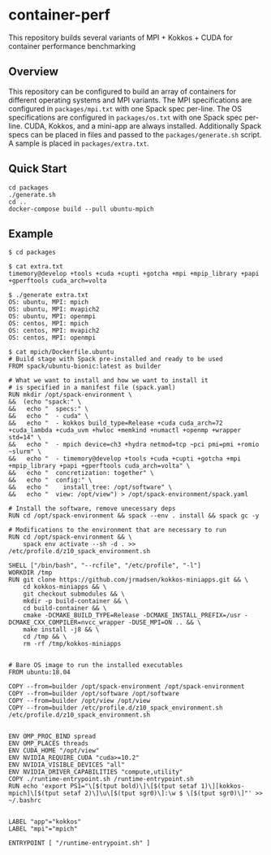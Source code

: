 # container-perf

This repository builds several variants of MPI + Kokkos + CUDA for container performance benchmarking

## Overview

This repository can be configured to build an array of containers for different operating systems and MPI variants.
The MPI specifications are configured in `packages/mpi.txt` with one Spack spec per-line.
The OS specifications are configured in `packages/os.txt` with one Spack spec per-line.
CUDA, Kokkos, and a mini-app are always installed. Additionally Spack specs can be placed in files and
passed to the `packages/generate.sh` script. A sample is placed in `packages/extra.txt`.

## Quick Start

```console
cd packages
./generate.sh
cd ..
docker-compose build --pull ubuntu-mpich
```

## Example

```console
$ cd packages

$ cat extra.txt
timemory@develop +tools +cuda +cupti +gotcha +mpi +mpip_library +papi +gperftools cuda_arch=volta

$ ./generate extra.txt
OS: ubuntu, MPI: mpich
OS: ubuntu, MPI: mvapich2
OS: ubuntu, MPI: openmpi
OS: centos, MPI: mpich
OS: centos, MPI: mvapich2
OS: centos, MPI: openmpi

$ cat mpich/Dockerfile.ubuntu
# Build stage with Spack pre-installed and ready to be used
FROM spack/ubuntu-bionic:latest as builder

# What we want to install and how we want to install it
# is specified in a manifest file (spack.yaml)
RUN mkdir /opt/spack-environment \
&&  (echo "spack:" \
&&   echo "  specs:" \
&&   echo "  - cuda" \
&&   echo "  - kokkos build_type=Release +cuda cuda_arch=72 +cuda_lambda +cuda_uvm +hwloc +memkind +numactl +openmp +wrapper std=14" \
&&   echo "  - mpich device=ch3 +hydra netmod=tcp ~pci pmi=pmi +romio ~slurm" \
&&   echo "  - timemory@develop +tools +cuda +cupti +gotcha +mpi +mpip_library +papi +gperftools cuda_arch=volta" \
&&   echo "  concretization: together" \
&&   echo "  config:" \
&&   echo "    install_tree: /opt/software" \
&&   echo "  view: /opt/view") > /opt/spack-environment/spack.yaml

# Install the software, remove unecessary deps
RUN cd /opt/spack-environment && spack --env . install && spack gc -y

# Modifications to the environment that are necessary to run
RUN cd /opt/spack-environment && \
    spack env activate --sh -d . >> /etc/profile.d/z10_spack_environment.sh

SHELL ["/bin/bash", "--rcfile", "/etc/profile", "-l"]
WORKDIR /tmp
RUN git clone https://github.com/jrmadsen/kokkos-miniapps.git && \
    cd kokkos-miniapps && \
    git checkout submodules && \
    mkdir -p build-container && \
    cd build-container && \
    cmake -DCMAKE_BUILD_TYPE=Release -DCMAKE_INSTALL_PREFIX=/usr -DCMAKE_CXX_COMPILER=nvcc_wrapper -DUSE_MPI=ON .. && \
    make install -j8 && \
    cd /tmp && \
    rm -rf /tmp/kokkos-miniapps


# Bare OS image to run the installed executables
FROM ubuntu:18.04

COPY --from=builder /opt/spack-environment /opt/spack-environment
COPY --from=builder /opt/software /opt/software
COPY --from=builder /opt/view /opt/view
COPY --from=builder /etc/profile.d/z10_spack_environment.sh /etc/profile.d/z10_spack_environment.sh


ENV OMP_PROC_BIND spread
ENV OMP_PLACES threads
ENV CUDA_HOME "/opt/view"
ENV NVIDIA_REQUIRE_CUDA "cuda>=10.2"
ENV NVIDIA_VISIBLE_DEVICES "all"
ENV NVIDIA_DRIVER_CAPABILITIES "compute,utility"
COPY ./runtime-entrypoint.sh /runtime-entrypoint.sh
RUN echo 'export PS1="\[$(tput bold)\]\[$(tput setaf 1)\][kokkos-mpich]\[$(tput setaf 2)\]\u\[$(tput sgr0)\]:\w $ \[$(tput sgr0)\]"' >> ~/.bashrc


LABEL "app"="kokkos"
LABEL "mpi"="mpich"

ENTRYPOINT [ "/runtime-entrypoint.sh" ]
```